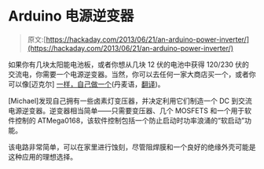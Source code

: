 # Arduino 电源逆变器

> 原文:[https://hackaday.com/2013/06/21/an-arduino-power-inverter/](https://hackaday.com/2013/06/21/an-arduino-power-inverter/)

如果你有几块太阳能电池板，或者你想从几块 12 伏的电池中获得 120/230 伏的交流电，你需要一个电源逆变器。当然，你可以去任何一家大商店买一个，或者你可以像[迈克尔] [一样，自己做一个](http://techmind.dk/arduino-singleboard/inverter-12v-dc-til-230-volt-ac-med-arduino/)(丹麦语，[翻译](http://translate.google.com/translate?js=n&sl=auto&tl=en&u=http://techmind.dk/arduino-singleboard/inverter-12v-dc-til-230-volt-ac-med-arduino/))。

[Michael]发现自己拥有一些卤素灯变压器，并决定利用它们制造一个 DC 到交流电源逆变器。逆变器相当简单——只需要变压器、几个 MOSFETS 和一个用于软件控制的 ATMega0168，该软件控制包括一个防止启动时功率浪涌的“软启动”功能。

该电路非常简单，可以在家里进行蚀刻，尽管阻焊膜和一个良好的绝缘外壳可能是这种应用的理想选择。